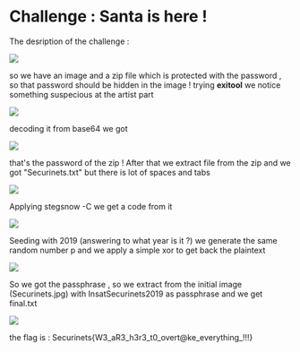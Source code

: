 # Challenge : Santa is here ! 

The desription of the challenge : 

![](https://i.imgur.com/ftRznee.png)

so we have an image and a zip file which is protected with the password , so that password should be hidden in the image ! trying **exitool** we notice something suspecious at the artist part 

![](https://i.imgur.com/wbO6qvW.png) <br>

decoding it from base64 we got 

![](https://i.imgur.com/CsBWcha.png) <br>

that's the password of the zip ! After that we extract file from the zip and we got "Securinets.txt" but there is lot of spaces and tabs 

![](https://i.imgur.com/smmnZo0.png) <br> 

Applying stegsnow -C we get a code from it 

![](https://i.imgur.com/qbeZuuS.png) <br>

Seeding with 2019 (answering to what year is it ?) we generate the same random number p and we apply a simple xor to get back the plaintext 

![](https://i.imgur.com/xYPrOMm.png) <br>

So we got the passphrase , so we extract from the initial image (Securinets.jpg) with InsatSecurinets2019 as passphrase and we get final.txt 

![](https://i.imgur.com/HEOaisZ.png) <br>

the flag is : Securinets{W3_aR3_h3r3_t0_overt@ke_everything_!!!}
